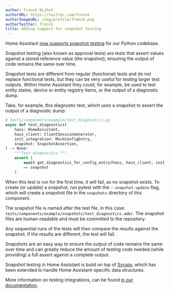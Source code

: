 ```yaml
---
author: Franck Nijhof
authorURL: https://twitter.com/frenck
authorImageURL: /img/profile/frenck.png
authorTwitter: frenck
title: Adding support for snapshot testing
---
```


Home Assistant [now supports snapshot testing](https://github.com/home-assistant/core/pull/88323)
for our Python codebase.

Snapshot testing (also known as approval tests) are tests that assert values
against a stored reference value (the snapshot); ensuring the output of code
remains the same over time.

Snapshot tests are different from regular (functional) tests and do not replace
functional tests, but they can be very useful for testing larger test outputs.
Within Home Assistant they could, for example, be used to test entity states, device
or entity registry items, or the output of a diagnostic dump.

Take, for example, this diagnostic test, which uses a snapshot to assert the
output of a diagnostic dump:

```python
# tests/components/example/test_diagnostics.py
async def test_diagnostics(
    hass: HomeAssistant,
    hass_client: ClientSessionGenerator,
    init_integration: MockConfigEntry,
    snapshot: SnapshotAssertion,
) -> None:
    """Test diagnostics."""
    assert (
        await get_diagnostics_for_config_entry(hass, hass_client, init_integration)
        == snapshot
    )
```

When this test is run for the first time, it will fail, as no snapshot exists.
To create (or update) a snapshot, run pytest with the `--snapshot-update` flag,
which will create a snapshot file in the `snapshots` directory of this component.

The snapshot file is named after the test file, in this case:
`tests/components/example/snapshots/test_diagnostics.ambr`. The snapshot files
are human-readable and must be committed to the repository.

Any sequential runs of the tests will then compare the results against the
snapshot. If the results are different, the test will fail.

Snapshots are an easy way to ensure the output of code remains the same over
time and can greatly reduce the amount of testing code needed (while providing)
a full assert against a complete output.

Snapshot testing in Home Assistant is build on top of [Syrupy](https://github.com/tophat/syrupy),
which has been extended to handle Home Assistant-specific data structures.

More information on testing integrations,
can be found [in our documentation](/docs/development_testing).

